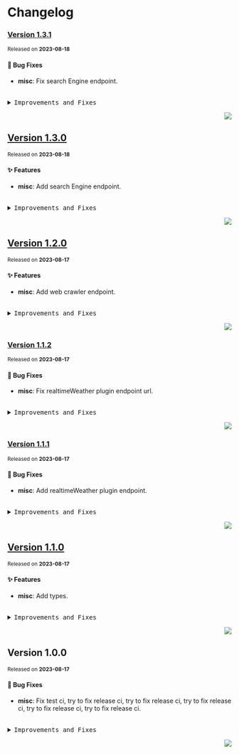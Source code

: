 <a name="readme-top"></a>

# Changelog

### [Version&nbsp;1.3.1](https://github.com/lobehub/lobe-chat-plugins/compare/v1.3.0...v1.3.1)
<sup>Released on **2023-08-18**</sup>


#### 🐛 Bug Fixes

- **misc**: Fix search Engine endpoint.


<br/>



<details>
<summary><kbd>Improvements and Fixes</kbd></summary>



#### What's fixed

* **misc**: Fix search Engine endpoint ([304955c](https://github.com/lobehub/lobe-chat-plugins/commit/304955c))

</details>


<div align="right">

[![](https://img.shields.io/badge/-BACK_TO_TOP-151515?style=flat-square)](#readme-top)

</div>

## [Version&nbsp;1.3.0](https://github.com/lobehub/lobe-chat-plugins/compare/v1.2.0...v1.3.0)
<sup>Released on **2023-08-18**</sup>


#### ✨ Features

- **misc**: Add search Engine endpoint.


<br/>



<details>
<summary><kbd>Improvements and Fixes</kbd></summary>



#### What's improved

* **misc**: Add search Engine endpoint ([0c3ddf0](https://github.com/lobehub/lobe-chat-plugins/commit/0c3ddf0))

</details>


<div align="right">

[![](https://img.shields.io/badge/-BACK_TO_TOP-151515?style=flat-square)](#readme-top)

</div>

## [Version&nbsp;1.2.0](https://github.com/lobehub/lobe-chat-plugins/compare/v1.1.2...v1.2.0)
<sup>Released on **2023-08-17**</sup>


#### ✨ Features

- **misc**: Add web crawler endpoint.


<br/>



<details>
<summary><kbd>Improvements and Fixes</kbd></summary>



#### What's improved

* **misc**: Add web crawler endpoint ([1f863b3](https://github.com/lobehub/lobe-chat-plugins/commit/1f863b3))

</details>


<div align="right">

[![](https://img.shields.io/badge/-BACK_TO_TOP-151515?style=flat-square)](#readme-top)

</div>

### [Version&nbsp;1.1.2](https://github.com/lobehub/lobe-chat-plugins/compare/v1.1.1...v1.1.2)
<sup>Released on **2023-08-17**</sup>


#### 🐛 Bug Fixes

- **misc**: Fix realtimeWeather plugin endpoint url.


<br/>



<details>
<summary><kbd>Improvements and Fixes</kbd></summary>



#### What's fixed

* **misc**: Fix realtimeWeather plugin endpoint url ([28c6608](https://github.com/lobehub/lobe-chat-plugins/commit/28c6608))

</details>


<div align="right">

[![](https://img.shields.io/badge/-BACK_TO_TOP-151515?style=flat-square)](#readme-top)

</div>

### [Version&nbsp;1.1.1](https://github.com/lobehub/lobe-chat-plugins/compare/v1.1.0...v1.1.1)
<sup>Released on **2023-08-17**</sup>


#### 🐛 Bug Fixes

- **misc**: Add realtimeWeather plugin endpoint.


<br/>



<details>
<summary><kbd>Improvements and Fixes</kbd></summary>



#### What's fixed

* **misc**: Add realtimeWeather plugin endpoint ([88793a2](https://github.com/lobehub/lobe-chat-plugins/commit/88793a2))

</details>


<div align="right">

[![](https://img.shields.io/badge/-BACK_TO_TOP-151515?style=flat-square)](#readme-top)

</div>

## [Version&nbsp;1.1.0](https://github.com/lobehub/lobe-chat-plugins/compare/v1.0.0...v1.1.0)
<sup>Released on **2023-08-17**</sup>


#### ✨ Features

- **misc**: Add types.


<br/>



<details>
<summary><kbd>Improvements and Fixes</kbd></summary>



#### What's improved

* **misc**: Add types ([6ca3a63](https://github.com/lobehub/lobe-chat-plugins/commit/6ca3a63))

</details>


<div align="right">

[![](https://img.shields.io/badge/-BACK_TO_TOP-151515?style=flat-square)](#readme-top)

</div>

## Version&nbsp;1.0.0
<sup>Released on **2023-08-17**</sup>


#### 🐛 Bug Fixes

- **misc**: Fix test ci, try to fix release ci, try to fix release ci, try to fix release ci, try to fix release ci, try to fix release ci.


<br/>



<details>
<summary><kbd>Improvements and Fixes</kbd></summary>



#### What's fixed

* **misc**: Fix test ci ([039d733](https://github.com/lobehub/lobe-chat-plugins/commit/039d733))
* **misc**: Try to fix release ci ([ab60253](https://github.com/lobehub/lobe-chat-plugins/commit/ab60253))
* **misc**: Try to fix release ci ([08b6a3c](https://github.com/lobehub/lobe-chat-plugins/commit/08b6a3c))
* **misc**: Try to fix release ci ([e18d960](https://github.com/lobehub/lobe-chat-plugins/commit/e18d960))
* **misc**: Try to fix release ci ([be8a58a](https://github.com/lobehub/lobe-chat-plugins/commit/be8a58a))
* **misc**: Try to fix release ci ([372cddf](https://github.com/lobehub/lobe-chat-plugins/commit/372cddf))

</details>


<div align="right">

[![](https://img.shields.io/badge/-BACK_TO_TOP-151515?style=flat-square)](#readme-top)

</div>
